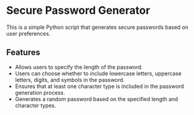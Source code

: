 # Secure Password Generator


This is a simple Python script that generates secure passwords based on user preferences.

## Features

- Allows users to specify the length of the password.
- Users can choose whether to include lowercase letters, uppercase letters, digits, and symbols in the password.
- Ensures that at least one character type is included in the password generation process.
- Generates a random password based on the specified length and character types.
